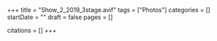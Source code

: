 +++
title = "Show_2_2019_3stage.avif"
tags = ["Photos"]
categories = []
startDate = ""
draft = false
pages = []

citations = []
+++
